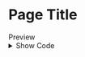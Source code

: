 # Page Title


<div class="flex w-full text-center py-16">
  <div class="flex-grow">
    Preview
  </div>
</div>

<details class="border border-gray-300 rounded-md px-4">
  <summary class="text-center font-bold cursor-pointer focus:outline-none py-2">Show Code</summary>

  ```html
  HTML Codes here
  ```
</details>